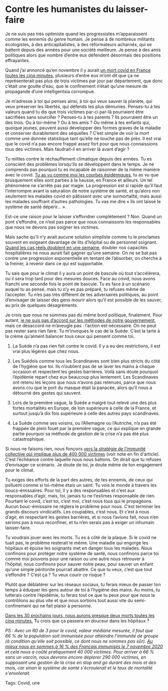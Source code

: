 # Contre les humanistes du laisser-faire

Je ne suis pas très optimiste quand les progressistes m’apparaissent comme les ennemis du genre humain. Je pense à de nombreux militants écologistes, à des anticapitalistes, à des réformateurs acharnés, qui se battent depuis des années pour une société meilleure. Je pense à des amis politiques alors que nombre d’entre eux défendent désormais des positions effrayantes.

Quand j’ai annoncé qu’en novembre il y aurait [un mort covid en France toutes les cinq minutes](https://tcrouzet.com/2020/10/29/un-mort-du-covid-toutes-les-5-minutes-en-france/), plusieurs d’entre eux m’ont dit que ça ne représenterait pas plus de trois victimes par jour par département, que donc c’était une goutte d’eau, que le confinement n’était qu’une mesure de propagande d’une intelligentsia corrompue.

Je m’adresse à toi qui penses ainsi, à toi qui veux sauver la planète, qui veux préserver les libertés, qui défends les plus démunies. Penses-tu à tes valeurs quand tu dis que trois victimes par-ci par-là pourraient être sacrifiées sans sourciller ? Penses-tu à tes parents ? Ils pourraient être un des trois. Ou à toi-même ? Ou à tes amis ? Ou même à tes enfants qui, quoique jeunes, peuvent aussi développer des formes graves de la maladie et conserver durablement des séquelles ? C’est simple de voir la mort comme une donnée statistique tant qu’elle ne touche pas de près. Il est vrai que le covid n’a pas encore frappé assez fort pour que nous connaissions tous des victimes. Mais faudrait-il en arriver là avant d’agir ?

Tu milites contre le réchauffement climatique depuis des années. Tu es conscient des problèmes lorsqu’ils se développent dans le temps. Je ne comprends pas pourquoi tu es incapable de raisonner de la même manière avec le covid. [Tu as vu comme moi les courbes épidémiques](https://tcrouzet.com/2020/10/29/il-sest-passe-un-truc-etrange-en-europe/), tu as vu que brusquement elles sont parties à la hausse, en France et ailleurs. Un tel phénomène ne s’arrête pas par magie. La progression est si rapide qu’il faut l’interrompre avant la saturation de notre système de santé, et qu’alors non seulement les malades covid en pâtissent avec une surmortalité, mais aussi les malades souffrant d’autres pathologies. Tu vas me dire « Ils ont laissé le système de santé dépérir… ».

Est-ce une raison pour le laisser s’effondrer complètement ? Non. Quand un pont s’effondre, ce n’est pas parce que nous connaissons les responsables que nous ne devons pas soigner les victimes.

Mais sache qu’il n’y avait aucune solution simpliste comme tu le proclames souvent en exigeant davantage de lits d’hôpital ou de personnel soignant. [Quand les cas réels doublent en une semaine](https://lab.tcrouzet.com/covid/ecdc.php), doubler nos capacités hospitalières ne nous aurait fait gagner qu’une semaine. On ne se bat pas contre une progression exponentielle en tentant de l’absorber, on cherche à la freiner, à revenir dans ce qui est supportable.

Tu sais que pour le climat il y aura un point de bascule où tout s’accélérera, ou il sera trop tard pour des mesures douces. Face au covid, nous avons franchi une seconde fois le point de bascule. Tu es face à un scénario auquel tu as pensé, mais tu n’y es pas préparé, tu refuses même de l’accepter. Tu n’es pas très différent de tes adversaires politiques, au point d’envisager de laisser des gens mourir alors qu’il est possible de les sauver, au prix de quelques désagréments.

Je crois que nous ne sommes pas du même bord politique, finalement. Pour autant, [je ne suis pas d’accord sur les méthodes de notre gouvernement](https://tcrouzet.com/2020/10/30/monsieur-le-premier-ministre-avez-vous-du-respect-pour-nous/), mais ce désaccord ne m’aveugle pas : l’action est nécessaire. On ne peut pas rester sans rien faire. Tu m’invoques le cas de la Suède. C’est la tarte à la crème qu’aiment balancer tous ceux qui pensent comme toi.

1. La Suède n’a pas rien fait contre le covid. Il y a eu des restrictions, il est vrai plus légères que chez nous.

2. Les Suédois comme tous les Scandinaves sont bien plus stricts du côté de l’hygiène que toi. Ils n’oublient pas de se laver les mains à chaque occasion et respectent les gestes barrières. Voilà sans doute pourquoi l’épidémie repart chez eux beaucoup plus lentement. Les Scandinaves ont retenu les leçons que nous n’avons pas retenues, parce que nous avons cru que le port du masque était la panacée, alors qu’il nous a détourné des gestes qui sauvent.

3. Lors de la première vague, la Suède a malgré tout relevé une des plus fortes mortalités en Europe, de loin supérieure à celle de la France, et surtout jusqu’à dix fois supérieure à celle des autres pays scandinaves.

4. La Suède comme ses voisins, ou l’Allemagne ou l’Autriche, n’a pas été frappée de plein fouet par la première vague, ce qui explique en grande partie pourquoi sa méthode de gestion de la crise n’a pas été plus catastrophique.

Si nous ne faisons rien, nous fonçons [vers la stratégie de l’immunité collective qui implique plus de 400 000 victimes](https://tcrouzet.com/2020/04/10/le-coronavirus-infecte-nos-cerveaux/) (voir note en fin d'article). C’est l’échéance contre laquelle nous nous battons. On dirait que tu refuses d’envisager ce scénario. Je doute de toi, je doute même de ton engagement pour le climat.

Tu exiges des efforts de la part des autres, de tes ennemis, de ceux qui polluent comme si toi-même étais un saint. Tu vois le monde à travers les boucs-émissaires. Pour toi, il y a des responsables et c’est aux responsables d’agir, mais, toi, jamais tu ne t’estimes responsable de rien. Pourtant le covid, c’est toi, c’est moi, c’est nous tous qui le propageons. Aucun bouc-émissaire ne réglera le problème pour nous. C’est terminer les grands discours vindicatifs. Les coupables, c’est nous. Et c’est à nous d’agir, en respectant les gestes barrières, et si nous l’avions fait, nous n’en serions pas à nous reconfiner, et tu n’en serais pas à exiger un inhumain laisser-faire.

Tu voudrais jouer avec les morts. Tu es à côté de la plaque. Si le covid ne tuait pas, le problème resterait le même. Une maladie qui engorge les hôpitaux et épuise les soignants met en danger tous les malades. Nous confinons pour protéger notre système de santé, nous confinons parce toi comme moi pouvons pour une raison ou une autre nous retrouver à l’hôpital, nous confinons pour sauver notre peau, pour sauver un enfant qu’une simple péritonite pourrait abattre. Ce que tu veux, c’est que tout s’effondre ? C’est ça ? Tu veux courir ce risque ?

Plutôt que déblatérer sur les réseaux sociaux, tu ferais mieux de passer ton temps à éduquer les gens autour de toi à l’hygiène des mains. Au moins, tu lutterais contre l’épidémie, tu ferais tout ce que tu peux pour que nous la contrôlions au plus vite et que nous sortions tout aussi vite du semi-confinement qui ne fait plaisir à personne.

[Dans les 30 prochains jours, nous aurons presque deux morts toutes les cinq minutes.](https://lab.tcrouzet.com/covid/ecdc.php) Tu crois que ça passera en douceur dans les hôpitaux ?

*PS : Avec un R0 de 3 pour le covid, valeur médiane mesurée, il faut que 66 % de la population soit immunisée pour atteindre l'immunité de groupe (à condition qu'elle soit possible, ce dont nous ne sommes pas sûr). [Au mieux nous en sommes à 16 % des Français immunisés le 7 novembre 2020](https://lab.tcrouzet.com/covid/ecdc.php) et cela nous a coûté pratiquement 40 000 victimes. Pour arriver à 66 % sans un vaccin, nous devrons encore déplorer 290 000 victimes, en supposant une gestion de la crise en stop and go durant des mois et des mois, car sinon le système de santé s'écroulerait et le taux de mortalité s'envolerait.*

Tags: Covid, une
